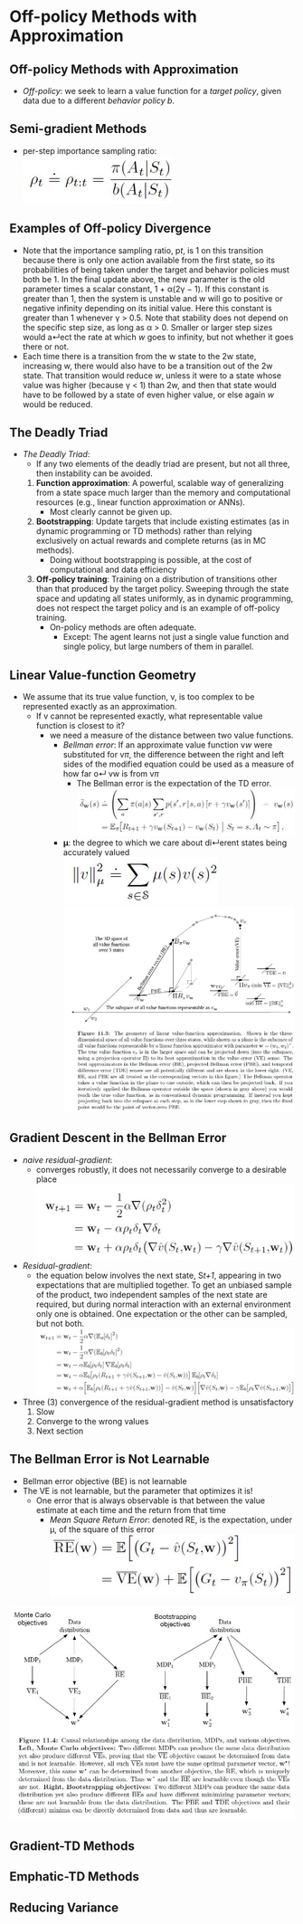 # __Off-policy Methods with Approximation__


## **Off-policy Methods with Approximation**
- *Off-policy*: we seek to learn a value function for a *target policy*, given data due to a different *behavior policy b*.

## **Semi-gradient Methods**
- per-step importance sampling ratio: <br>
![alt_text](..\images\sampling-ratio.JPG 'image')

## **Examples of Off-policy Divergence**
- Note that the importance sampling ratio, p*t*, is 1 on this transition because there is only one action available from the first state, so its probabilities of being taken under the target and behavior policies must both be 1. In the final update above, the new parameter is the old parameter times a scalar constant, 1 + α(2γ − 1). If this constant is greater than 1, then the system is unstable and w will go to positive or negative infinity depending on its initial value. Here this constant is greater than 1 whenever γ > 0.5. Note that stability does not depend on the specific step size, as long as α > 0. Smaller or larger step sizes would a↵ect the rate at which *w* goes to infinity, but not whether it goes there or not.
- Each time there is a transition from the w state to the 2w state, increasing w, there would also have to be a transition out of the 2w state. That transition would reduce *w*, unless it were to a state whose value was higher (because γ < 1) than 2w, and then that state would have to be followed by a state of even higher value, or else again *w* would be reduced.

## **The Deadly Triad**
- *The Deadly Triad*:
    - If any two elements of the deadly triad are present, but not all three, then instability can be avoided.
    1. **Function approximation**: A powerful, scalable way of generalizing from a state space much larger than the memory and computational resources (e.g., linear function
        approximation or ANNs).
        - Most clearly cannot be given up.
    2. **Bootstrapping**: Update targets that include existing estimates (as in dynamic programming or TD methods) rather than relying exclusively on actual rewards and
        complete returns (as in MC methods).
        - Doing without bootstrapping is possible, at the cost of computational and data efficiency
    3. **Off-policy training**: Training on a distribution of transitions other than that produced by the target policy. Sweeping through the state space and updating all states uniformly, as in dynamic programming, does not respect the target policy and is an example of off-policy training.
        - On-policy methods are often adequate.
            - Except: The agent learns not just a single value function and single policy, but large numbers of them in parallel.

## **Linear Value-function Geometry**
- We assume that its true value function, v, is too complex to be represented exactly as an approximation.
    - If v cannot be represented exactly, what representable value function is closest to it?
        - we need a measure of the distance between two value functions.
            - *Bellman error*: If an approximate value function v*w* were substituted for v*π*, the difference between the right and left sides of the modified equation could be used as a measure of how far o↵ vw is from v*π*
                - The Bellman error is the expectation of the TD error. <br>
            ![alt_text](..\images\bellman-error.JPG 'image') <br>
            - **μ**: the degree to which we care about di↵erent states being accurately valued <br>
            ![alt_text](..\images\geometry-distance-formula.JPG 'image') <br>
            ![alt_text](..\images\geometry-distance-graph.JPG 'image')

## **Gradient Descent in the Bellman Error**
- *naive residual-gradient*: 
    - converges robustly, it does not necessarily converge to a desirable place <br>
    ![alt_text](..\images\naive-residual-gd.JPG 'image')
- *Residual-gradient*: 
    - the equation below involves the next state, S*t+1*, appearing in two expectations that are multiplied together. To get an unbiased sample of the product, two independent samples of the next state are required, but during normal interaction with an external environment only one is obtained. One expectation or the other can be sampled, but not both.
    ![alt_text](..\images\residual-gd.JPG 'image')
- Three (3) convergence of the residual-gradient method is unsatisfactory
    1. Slow
    2. Converge to the wrong values
    3. Next section

## **The Bellman Error is Not Learnable**
- Bellman error objective (BE) is not learnable
- The VE is not learnable, but the parameter that optimizes it is!
    - One error that is always observable is that between the value estimate at each time and the return from that time
        - *Mean Square Return Error*: denoted RE, is the expectation, under μ, of the square of this error <br>
        ![alt_text](..\images\msre.JPG 'image')


![alt_text](..\images\learnable.JPG 'image')


## **Gradient-TD Methods**

## **Emphatic-TD Methods**

## **Reducing Variance**


